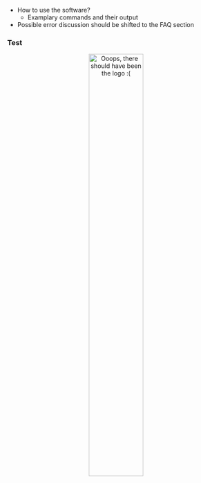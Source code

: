 * How to use the software?
  * Examplary commands and their output
* Possible error discussion should be shifted to the FAQ section


### Test


<p align="center">
    <img alt="Ooops, there should have been the logo :(" src=https://github.com/amos-project2/metadata-hub/blob/ce42678a35d31314d4d427dc805d7c7f8672cc0b/documentation/gifs/example.gif width="50%" height="50%"/>
</p>
